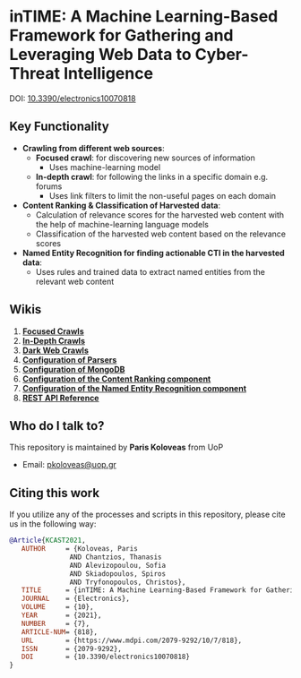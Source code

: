 # inTIME: A Machine Learning-Based Framework for Gathering and Leveraging Web Data to Cyber-Threat Intelligence

DOI: [10.3390/electronics10070818](https://doi.org/10.3390/electronics10070818)

## Key Functionality

* **Crawling from different web sources**:
  * **Focused crawl**: for discovering new sources of information
    * Uses machine-learning model
  * **In-depth crawl**: for following the links in a specific domain e.g. forums
    * Uses link filters to limit the non-useful pages on each domain
* **Content Ranking & Classification of Harvested data**:
  * Calculation of relevance scores for the harvested web content with the help of machine-learning language models
  * Classification of the harvested web content based on the relevance scores
* **Named Entity Recognition for finding actionable CTI in the harvested data**:
  * Uses rules and trained data to extract named entities from the relevant web content

## Wikis

1. [**Focused Crawls**](https://github.com/pkoloveas/inTIME/wiki/1.-Focused-Crawls)
2. [**In-Depth Crawls**](https://github.com/pkoloveas/inTIME/wiki/2.-In%E2%80%90Depth-Crawls)
3. [**Dark Web Crawls**](https://github.com/pkoloveas/inTIME/wiki/3.-Dark-Web-Crawls)
4. [**Configuration of Parsers**](https://github.com/pkoloveas/inTIME/wiki/4.-Configuration-of-Parsers)
5. [**Configuration of MongoDB**](https://github.com/pkoloveas/inTIME/wiki/5.-Configuration-of-MongoDB)
6. [**Configuration of the Content Ranking component**](https://github.com/pkoloveas/inTIME/wiki/6.-Configuration-of-the-Content-Ranking-component)
7. [**Configuration of the Named Entity Recognition component**](https://github.com/pkoloveas/inTIME/wiki/7.-Configuration-of-the-Named-Entity-Recognition-component)
8. [**REST API Reference**](https://github.com/pkoloveas/inTIME/wiki/REST-API-Reference)

## Who do I talk to?

This repository is maintained by **Paris Koloveas** from UoP

* Email: pkoloveas@uop.gr

## Citing this work

If you utilize any of the processes and scripts in this repository, please cite us in the following way:
```bibtex
@Article{KCAST2021,
   AUTHOR     = {Koloveas, Paris
               AND Chantzios, Thanasis
               AND Alevizopoulou, Sofia
               AND Skiadopoulos, Spiros
               AND Tryfonopoulos, Christos},
   TITLE      = {inTIME: A Machine Learning-Based Framework for Gathering and Leveraging Web Data to Cyber-Threat Intelligence},
   JOURNAL    = {Electronics},
   VOLUME     = {10},
   YEAR       = {2021},
   NUMBER     = {7},
   ARTICLE-NUM= {818},
   URL        = {https://www.mdpi.com/2079-9292/10/7/818},
   ISSN       = {2079-9292},
   DOI        = {10.3390/electronics10070818}
}
```
